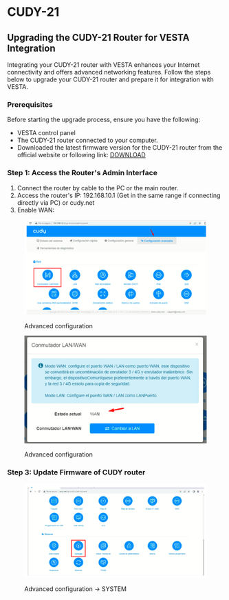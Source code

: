 # CUDY-21

## Upgrading the CUDY-21 Router for VESTA Integration

Integrating your CUDY-21 router with VESTA enhances your Internet connectivity and offers advanced networking features. Follow the steps below to upgrade your CUDY-21 router and prepare it for integration with VESTA.

### Prerequisites

Before starting the upgrade process, ensure you have the following:

* VESTA control panel
* The CUDY-21 router connected to your computer.
* Downloaded the latest firmware version for the CUDY-21 router from the official website or following link: [DOWNLOAD](https://drive.google.com/file/d/1NNhxj8A92b1hrdxQGG79KoI8N11x1LZX/view?usp=sharing)

### Step 1: Access the Router's Admin Interface

1. Connect the router by cable to the PC or the main router.
2. Access the router's IP: 192.168.10.1 (Get in the same range if connecting directly via PC) or cudy.net
3. Enable WAN:

<figure><img src="../.gitbook/assets/image (3) (1).png" alt=""><figcaption><p>Advanced configuration</p></figcaption></figure>

<figure><img src="../.gitbook/assets/image (7).png" alt=""><figcaption><p>Advanced configuration</p></figcaption></figure>

### Step 3: Update Firmware of CUDY router

<figure><img src="../.gitbook/assets/image (8).png" alt=""><figcaption><p>Advanced configuration -> SYSTEM</p></figcaption></figure>

